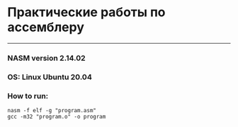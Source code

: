 # Практические работы по ассемблеру
---------------------

### NASM version 2.14.02
### OS: Linux Ubuntu 20.04
### How to run:

```
nasm -f elf -g "program.asm"
gcc -m32 "program.o" -o program
```
